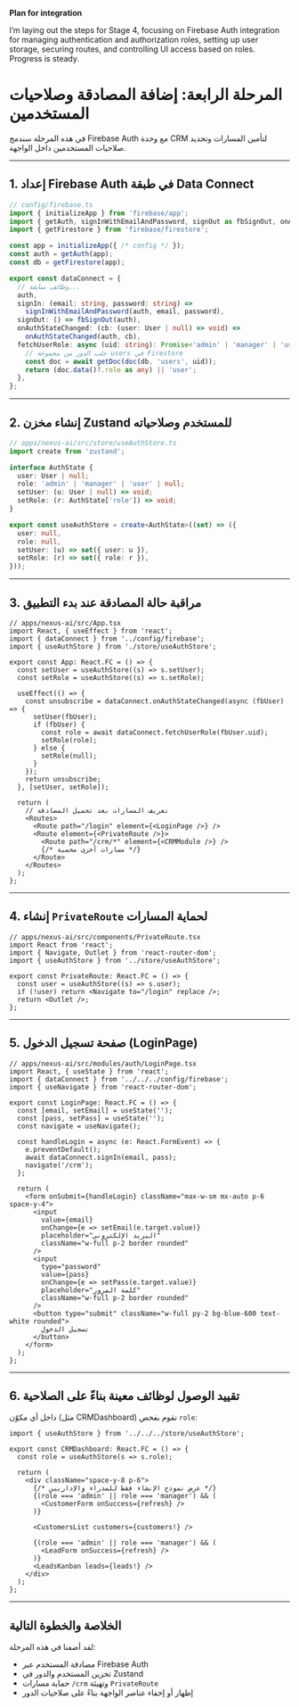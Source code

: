 **Plan for integration**

I’m laying out the steps for Stage 4, focusing on Firebase Auth integration for managing authentication and authorization roles, setting up user storage, securing routes, and controlling UI access based on roles. Progress is steady.
# المرحلة الرابعة: إضافة المصادقة وصلاحيات المستخدمين

في هذه المرحلة سندمج Firebase Auth مع وحدة CRM لتأمين المسارات وتحديد صلاحيات المستخدمين داخل الواجهة.

---

## 1. إعداد Firebase Auth في طبقة Data Connect

```typescript
// config/firebase.ts
import { initializeApp } from 'firebase/app';
import { getAuth, signInWithEmailAndPassword, signOut as fbSignOut, onAuthStateChanged } from 'firebase/auth';
import { getFirestore } from 'firebase/firestore';

const app = initializeApp({ /* config */ });
const auth = getAuth(app);
const db = getFirestore(app);

export const dataConnect = {
  // وظائف سابقة...
  auth,
  signIn: (email: string, password: string) =>
    signInWithEmailAndPassword(auth, email, password),
  signOut: () => fbSignOut(auth),
  onAuthStateChanged: (cb: (user: User | null) => void) =>
    onAuthStateChanged(auth, cb),
  fetchUserRole: async (uid: string): Promise<'admin' | 'manager' | 'user'> => {
    // جلب الدور من مجموعة users في Firestore
    const doc = await getDoc(doc(db, 'users', uid));
    return (doc.data()?.role as any) || 'user';
  },
};
```

---

## 2. إنشاء مخزن Zustand للمستخدم وصلاحياته

```typescript
// apps/nexus-ai/src/store/useAuthStore.ts
import create from 'zustand';

interface AuthState {
  user: User | null;
  role: 'admin' | 'manager' | 'user' | null;
  setUser: (u: User | null) => void;
  setRole: (r: AuthState['role']) => void;
}

export const useAuthStore = create<AuthState>((set) => ({
  user: null,
  role: null,
  setUser: (u) => set({ user: u }),
  setRole: (r) => set({ role: r }),
}));
```

---

## 3. مراقبة حالة المصادقة عند بدء التطبيق

```tsx
// apps/nexus-ai/src/App.tsx
import React, { useEffect } from 'react';
import { dataConnect } from '../config/firebase';
import { useAuthStore } from './store/useAuthStore';

export const App: React.FC = () => {
  const setUser = useAuthStore((s) => s.setUser);
  const setRole = useAuthStore((s) => s.setRole);

  useEffect(() => {
    const unsubscribe = dataConnect.onAuthStateChanged(async (fbUser) => {
      setUser(fbUser);
      if (fbUser) {
        const role = await dataConnect.fetchUserRole(fbUser.uid);
        setRole(role);
      } else {
        setRole(null);
      }
    });
    return unsubscribe;
  }, [setUser, setRole]);

  return (
    // تعريف المسارات بعد تحميل المصادقة
    <Routes>
      <Route path="/login" element={<LoginPage />} />
      <Route element={<PrivateRoute />}>
        <Route path="/crm/*" element={<CRMModule />} />
        {/* مسارات أخرى محمية */}
      </Route>
    </Routes>
  );
};
```

---

## 4. إنشاء `PrivateRoute` لحماية المسارات

```tsx
// apps/nexus-ai/src/components/PrivateRoute.tsx
import React from 'react';
import { Navigate, Outlet } from 'react-router-dom';
import { useAuthStore } from '../store/useAuthStore';

export const PrivateRoute: React.FC = () => {
  const user = useAuthStore((s) => s.user);
  if (!user) return <Navigate to="/login" replace />;
  return <Outlet />;
};
```

---

## 5. صفحة تسجيل الدخول (LoginPage)

```tsx
// apps/nexus-ai/src/modules/auth/LoginPage.tsx
import React, { useState } from 'react';
import { dataConnect } from '../../../config/firebase';
import { useNavigate } from 'react-router-dom';

export const LoginPage: React.FC = () => {
  const [email, setEmail] = useState('');
  const [pass, setPass] = useState('');
  const navigate = useNavigate();

  const handleLogin = async (e: React.FormEvent) => {
    e.preventDefault();
    await dataConnect.signIn(email, pass);
    navigate('/crm');
  };

  return (
    <form onSubmit={handleLogin} className="max-w-sm mx-auto p-6 space-y-4">
      <input
        value={email}
        onChange={e => setEmail(e.target.value)}
        placeholder="البريد الإلكتروني"
        className="w-full p-2 border rounded"
      />
      <input
        type="password"
        value={pass}
        onChange={e => setPass(e.target.value)}
        placeholder="كلمة المرور"
        className="w-full p-2 border rounded"
      />
      <button type="submit" className="w-full py-2 bg-blue-600 text-white rounded">
        تسجيل الدخول
      </button>
    </form>
  );
};
```

---

## 6. تقييد الوصول لوظائف معينة بناءً على الصلاحية

داخل أي مكوّن (مثل CRMDashboard) نقوم بفحص `role`:

```tsx
import { useAuthStore } from '../../../store/useAuthStore';

export const CRMDashboard: React.FC = () => {
  const role = useAuthStore(s => s.role);

  return (
    <div className="space-y-8 p-6">
      {/* عرض نموذج الإنشاء فقط للمدراء والإداريين */}
      {(role === 'admin' || role === 'manager') && (
        <CustomerForm onSuccess={refresh} />
      )}

      <CustomersList customers={customers!} />

      {(role === 'admin' || role === 'manager') && (
        <LeadForm onSuccess={refresh} />
      )}
      <LeadsKanban leads={leads!} />
    </div>
  );
};
```

---

## الخلاصة والخطوة التالية

لقد أضفنا في هذه المرحلة:

- مصادقة المستخدم عبر Firebase Auth  
- تخزين المستخدم والدور في Zustand  
- حماية مسارات `/crm` وتهيئة `PrivateRoute`  
- إظهار أو إخفاء عناصر الواجهة بناءً على صلاحيات الدور  


